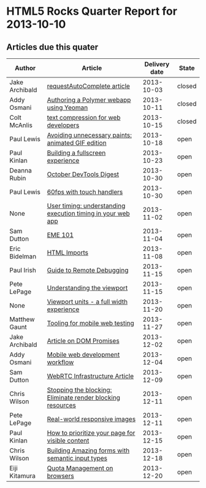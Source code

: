 HTML5 Rocks Quarter Report for 2013-10-10
=========================================

Articles due this quater
------------------------

|Author|Article|Delivery date|State|
|------|-------|-------------|-----|
|Jake Archibald|[requestAutoComplete article](https://github.com/html5rocks/www.html5rocks.com/issues/621)|2013-10-03|closed
|Addy Osmani|[Authoring a Polymer webapp using Yeoman](https://github.com/html5rocks/www.html5rocks.com/issues/571)|2013-10-11|closed
|Colt McAnlis|[text compression for web developers](https://github.com/html5rocks/www.html5rocks.com/issues/585)|2013-10-15|closed
|Paul Lewis|[Avoiding unnecessary paints: animated GIF edition](https://github.com/html5rocks/www.html5rocks.com/issues/632)|2013-10-18|open
|Paul Kinlan|[Building a fullscreen experience](https://github.com/html5rocks/www.html5rocks.com/issues/484)|2013-10-23|open
|Deanna Rubin|[October DevTools Digest](https://github.com/html5rocks/www.html5rocks.com/issues/529)|2013-10-30|open
|Paul Lewis|[60fps with touch handlers](https://github.com/html5rocks/www.html5rocks.com/issues/504)|2013-10-30|open
|None|[User timing: understanding execution timing in your web app](https://github.com/html5rocks/www.html5rocks.com/issues/486)|2013-11-02|open
|Sam Dutton|[EME 101](https://github.com/html5rocks/www.html5rocks.com/issues/512)|2013-11-04|open
|Eric Bidelman|[HTML Imports](https://github.com/html5rocks/www.html5rocks.com/issues/493)|2013-11-08|open
|Paul Irish|[Guide to Remote Debugging](https://github.com/html5rocks/www.html5rocks.com/issues/643)|2013-11-15|open
|Pete LePage|[Understanding the viewport](https://github.com/html5rocks/www.html5rocks.com/issues/488)|2013-11-15|open
|None|[Viewport units - a full width experience](https://github.com/html5rocks/www.html5rocks.com/issues/480)|2013-11-20|open
|Matthew  Gaunt|[Tooling for mobile web testing](https://github.com/html5rocks/www.html5rocks.com/issues/645)|2013-11-27|open
|Jake Archibald|[Article on DOM Promises](https://github.com/html5rocks/www.html5rocks.com/issues/446)|2013-12-02|open
|Addy Osmani|[Mobile web development workflow](https://github.com/html5rocks/www.html5rocks.com/issues/527)|2013-12-04|open
|Sam Dutton|[WebRTC Infrastructure Article](https://github.com/html5rocks/www.html5rocks.com/issues/646)|2013-12-09|open
|Chris Wilson|[Stopping the blocking: Eliminate render blocking resources](https://github.com/html5rocks/www.html5rocks.com/issues/509)|2013-12-11|open
|Pete LePage|[Real-world responsive images](https://github.com/html5rocks/www.html5rocks.com/issues/490)|2013-12-11|open
|Paul Kinlan|[How to prioritize your page for visible content](https://github.com/html5rocks/www.html5rocks.com/issues/508)|2013-12-15|open
|Chris Wilson|[Building Amazing forms with semantic input types](https://github.com/html5rocks/www.html5rocks.com/issues/482)|2013-12-18|open
|Eiji Kitamura|[Quota Management on browsers](https://github.com/html5rocks/www.html5rocks.com/issues/514)|2013-12-20|open
